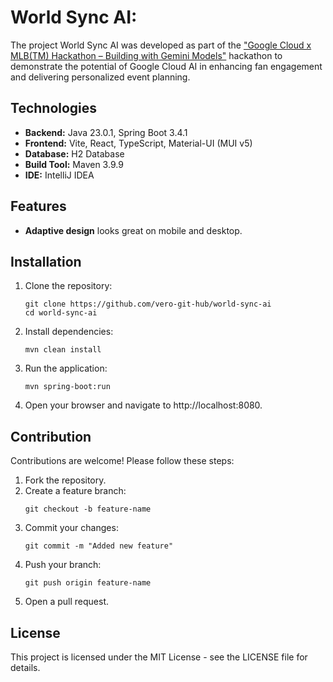 # World Sync AI:

The project World Sync AI was developed as part of the ["Google Cloud x MLB(TM) Hackathon – Building with Gemini Models"](https://devpost.com/software/world-sync-ai) hackathon to demonstrate the potential of Google Cloud AI in enhancing fan engagement and delivering personalized event planning.

## Technologies

* **Backend:** Java 23.0.1, Spring Boot 3.4.1
* **Frontend:** Vite, React, TypeScript, Material-UI (MUI v5)
* **Database:** H2 Database
* **Build Tool:** Maven 3.9.9
* **IDE:** IntelliJ IDEA

## Features

* **Adaptive design** looks great on mobile and desktop.

## Installation

1. Clone the repository:
    ```
    git clone https://github.com/vero-git-hub/world-sync-ai
    cd world-sync-ai
    ```
2. Install dependencies:
    ```
    mvn clean install
    ```
3. Run the application:
    ```
    mvn spring-boot:run
    ```
4. Open your browser and navigate to http://localhost:8080.

## Contribution

Contributions are welcome! Please follow these steps:

1. Fork the repository.
2. Create a feature branch:
    ```
    git checkout -b feature-name
    ```
3. Commit your changes:
    ```
    git commit -m "Added new feature"
    ```
4. Push your branch:
    ```
    git push origin feature-name
    ```
5. Open a pull request.

## License

This project is licensed under the MIT License - see the LICENSE file for details.